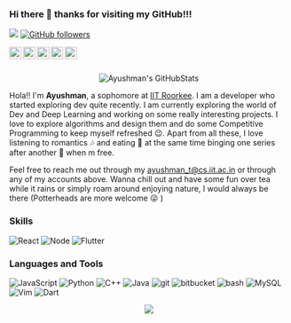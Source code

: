 ### Hi there 👋 thanks for visiting my GitHub!!!

![](https://visitor-badge.glitch.me/badge?page_id=ayushmantripathy9.ayushmantripathy9)
[![GitHub followers](https://img.shields.io/github/followers/ayushmantripathy9.svg?style=social&label=Follow)](https://github.com/ayushmantripathy9?tab=followers)


<a href="https://www.linkedin.com/in/ayushman-tripathy-4429aa192/">
    <img align="left" alt="Ayushman's LinkedIn" width="22px" src="https://cdn.jsdelivr.net/npm/simple-icons@v3/icons/linkedin.svg" />
</a>
<a href="https://www.codechef.com/users/alexis_icy">
    <img align="left" alt="Ayushman's CodeChef" width="22px" src="https://cdn.jsdelivr.net/npm/simple-icons@v3/icons/codechef.svg" />
</a>
<a href="https://codeforces.com/profile/alexis_icy">
    <img align="left" alt="Ayushman's CodeForces" width="22px" src="https://cdn.jsdelivr.net/npm/simple-icons@v3/icons/codeforces.svg" />
</a>

<a href="https://www.facebook.com/ayushman.tripathy.9047/">
    <img align="left" alt="Ayushman's Facebook" width="22px" src="https://cdn.jsdelivr.net/npm/simple-icons@v3/icons/facebook.svg" />
</a>
<a href="https://www.instagram.com/tripathy.ayushman/">
    <img align="left" alt="Ayushman's Instagram" width="22px" src="https://cdn.jsdelivr.net/npm/simple-icons@v3/icons/instagram.svg" />
</a>

<br/>
<br/>

<p align="center"> 
        <img src="https://github-readme-stats.vercel.app/api?username=ayushmantripathy9&show_icons=true&theme=nightowl" alt="Ayushman's GitHubStats" />
</p>

Hola!! I'm **Ayushman**, a sophomore at [IIT Roorkee](https://iitr.ac.in/). I am a developer who started exploring dev quite recently. I am currently exploring the world of Dev and Deep Learning and working on some really interesting projects. I love to explore algorithms and design them and do some Competitive Programming to keep myself refreshed :wink:. Apart from all these, I love listening to romantics 🎶 and eating 🍕 at the same time binging one series after another :eyes: when m free.

Feel free to reach me out through my ayushman_t@cs.iit.ac.in or through any of my accounts above. Wanna chill out and have some fun over tea while it rains or simply roam around enjoying nature, I would always be there (Potterheads are more welcome :stuck_out_tongue_winking_eye: ) 


### Skills
<p>
    <img alt="React" src="https://img.shields.io/badge/react%20-%2320232a.svg?&style=flat-square&logo=react&logoColor=%2361DAFB" />
    <img alt="Node" src="https://img.shields.io/badge/node.js%20-%2343853D.svg?&style=flat-square&logo=node.js&logoColor=white" />
    <img alt="Flutter" src="https://img.shields.io/badge/Flutter%20-%2302569B.svg?&style=flat-square&logo=Flutter&logoColor=white" />
</p> 

### Languages and Tools
<p>
    <img alt="JavaScript" src="https://img.shields.io/badge/-JavaScript-F0DB4F?style=flat-square&logo=javascript&logoColor=black" />
    <img alt="Python" src="https://img.shields.io/badge/-Python-306998?style=flat-square&logo=python&logoColor=white" />
    <img alt="C++" src="https://img.shields.io/badge/-C++-00549D?style=flat-square&logo=c%2B%2B&logoColor=white" />
    <img alt="Java" src="https://img.shields.io/badge/-Java-333333?style=flat-square&logo=java&logoColor=white" />
    <img alt="git" src="https://img.shields.io/badge/-Git-F05032?style=flat-square&logo=git&logoColor=white" />
    <img alt="bitbucket" src="https://img.shields.io/badge/bitbucket%20-%230047B3.svg?&style=flat-square&logo=bitbucket&logoColor=white" />
    <img alt="bash" src="https://img.shields.io/badge/-bash-000000?style=flat-square&logo=bash&logoColor=white" />
    <img alt="MySQL" src="https://img.shields.io/badge/-MySQL-F1C40F?style=flat-square&logo=mysql&logoColor=black" />
    <img alt="Vim" src="https://img.shields.io/badge/-Vim-2ECC71?style=flat-square&logo=vim&logoColor=white" />     
    <img alt="Dart" src="https://img.shields.io/badge/dart-%230175C2.svg?&style=flat-square&logo=dart&logoColor=white" />
    
</p>

<p align="center">  
	<img src = "https://github-readme-stats.vercel.app/api/top-langs/?username=ayushmantripathy9&hide=css,java,html&theme=tokyonight&line_height=27">
</p>
